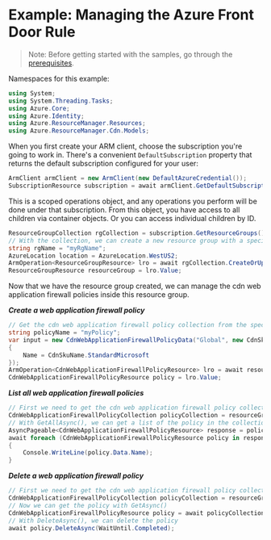 # Example: Managing the Azure Front Door Rule

>Note: Before getting started with the samples, go through the [prerequisites](https://github.com/Azure/azure-sdk-for-net/tree/main/sdk/resourcemanager/Azure.ResourceManager#prerequisites).

Namespaces for this example:
```C# Snippet:Manage_CdnWebApplicationFirewallPolicies_Namespaces
using System;
using System.Threading.Tasks;
using Azure.Core;
using Azure.Identity;
using Azure.ResourceManager.Resources;
using Azure.ResourceManager.Cdn.Models;
```

When you first create your ARM client, choose the subscription you're going to work in. There's a convenient `DefaultSubscription` property that returns the default subscription configured for your user:

```C# Snippet:Readme_DefaultSubscription
ArmClient armClient = new ArmClient(new DefaultAzureCredential());
SubscriptionResource subscription = await armClient.GetDefaultSubscriptionAsync();
```

This is a scoped operations object, and any operations you perform will be done under that subscription. From this object, you have access to all children via container objects. Or you can access individual children by ID.

```C# Snippet:Readme_GetResourceGroupCollection
ResourceGroupCollection rgCollection = subscription.GetResourceGroups();
// With the collection, we can create a new resource group with a specific name
string rgName = "myRgName";
AzureLocation location = AzureLocation.WestUS2;
ArmOperation<ResourceGroupResource> lro = await rgCollection.CreateOrUpdateAsync(WaitUntil.Completed, rgName, new ResourceGroupData(location));
ResourceGroupResource resourceGroup = lro.Value;
```

Now that we have the resource group created, we can manage the cdn web application firewall policies inside this resource group.

***Create a web application firewall policy***

```C# Snippet:Managing_CdnWebApplicationFirewallPolicies_CreateAWebApplicationFirewallPolicy
// Get the cdn web application firewall policy collection from the specific resource group and create a firewall policy
string policyName = "myPolicy";
var input = new CdnWebApplicationFirewallPolicyData("Global", new CdnSku
{
    Name = CdnSkuName.StandardMicrosoft
});
ArmOperation<CdnWebApplicationFirewallPolicyResource> lro = await resourceGroup.GetCdnWebApplicationFirewallPolicies().CreateOrUpdateAsync(WaitUntil.Completed, policyName, input);
CdnWebApplicationFirewallPolicyResource policy = lro.Value;
```

***List all web application firewall policies***

```C# Snippet:Managing_CdnWebApplicationFirewallPolicies_ListAllWebApplicationFirewallPolicies
// First we need to get the cdn web application firewall policy collection from the specific resource group
CdnWebApplicationFirewallPolicyCollection policyCollection = resourceGroup.GetCdnWebApplicationFirewallPolicies();
// With GetAllAsync(), we can get a list of the policy in the collection
AsyncPageable<CdnWebApplicationFirewallPolicyResource> response = policyCollection.GetAllAsync();
await foreach (CdnWebApplicationFirewallPolicyResource policy in response)
{
    Console.WriteLine(policy.Data.Name);
}
```

***Delete a web application firewall policy***

```C# Snippet:Managing_CdnWebApplicationFirewallPolicies_DeleteAWebApplicationFirewallPolicy
// First we need to get the cdn web application firewall policy collection from the specific resource group
CdnWebApplicationFirewallPolicyCollection policyCollection = resourceGroup.GetCdnWebApplicationFirewallPolicies();
// Now we can get the policy with GetAsync()
CdnWebApplicationFirewallPolicyResource policy = await policyCollection.GetAsync("myPolicy");
// With DeleteAsync(), we can delete the policy
await policy.DeleteAsync(WaitUntil.Completed);
```
